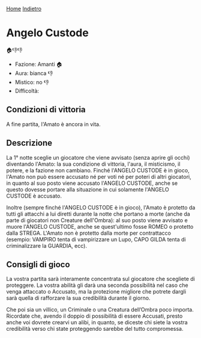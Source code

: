 [Home](/wherewolf-rules)
[Indietro](..)

# Angelo Custode

<span class='emoji'>🏠👎👎</span>

- Fazione: Amanti <span class='emoji'>🏠</span>
- Aura: bianca <span class='emoji'>👎</span>
- Mistico: no <span class='emoji'>👎</span>
- Difficoltà: 

## Condizioni di vittoria

A fine partita, l'Amato è ancora in vita.

## Descrizione

La 1° notte sceglie un giocatore che viene avvisato (senza aprire gli occhi) diventando l'Amato: la sua condizione di vittoria, l'aura, il misticismo, il potere, e la fazione non cambiano. Finché l'ANGELO CUSTODE è in gioco, l'Amato non può essere accusato né per voti né per poteri di altri giocatori, in quanto al suo posto viene accusato l'ANGELO CUSTODE, anche se questo dovesse portare alla situazione in cui solamente l'ANGELO CUSTODE è accusato.

Inoltre (sempre finché l'ANGELO CUSTODE è in gioco), l'Amato è protetto da tutti gli attacchi a lui diretti durante la notte che portano a morte (anche da parte di giocatori non Creature dell'Ombra): al suo posto viene avvisato e muore l'ANGELO CUSTODE, anche se quest'ultimo fosse ROMEO o protetto dalla STREGA. L'Amato non è protetto dalla morte per contrattacco (esempio: VAMPIRO tenta di vampirizzare un Lupo, CAPO GILDA tenta di criminalizzare la GUARDIA, ecc).

## Consigli di gioco

La vostra partita sarà interamente concentrata sul giocatore che scegliete di proteggere. La vostra abilità gli darà una seconda possibilità nel caso che venga attaccato o Accusato, ma la protezione migliore che potrete dargli sarà quella di rafforzare la sua credibilità durante il giorno.

Che poi sia un villico, un Criminale o una Creatura dell’Ombra poco importa. Ricordate che, avendo il doppio di possibilità di essere Accusati, presto anche voi dovrete crearvi un alibi, in quanto, se diceste chi siete la vostra credibilità verso chi state proteggendo sarebbe del tutto compromessa.
